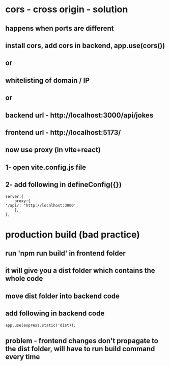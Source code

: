 



# cors - cross origin - solution
## happens when ports are different

## install cors, add cors in backend, app.use(cors())

## or

## whitelisting of domain / IP

## or

## backend url - http://localhost:3000/api/jokes

## frontend url - http://localhost:5173/

## now use proxy (in vite+react)
## 1- open vite.config.js file
## 2- add following in defineConfig({})

```
server:{
    proxy:{
'/api/: "http://localhost:3000',
    },
},

```



# production build (bad practice)

## run 'npm run build' in frontend folder
## it will give you a dist folder which contains the whole code
## move dist folder into backend code
## add following in backend code
```
app.use(express.static('dist));
```
## problem - frontend changes don't propagate to the dist folder, will have to run build command every time







